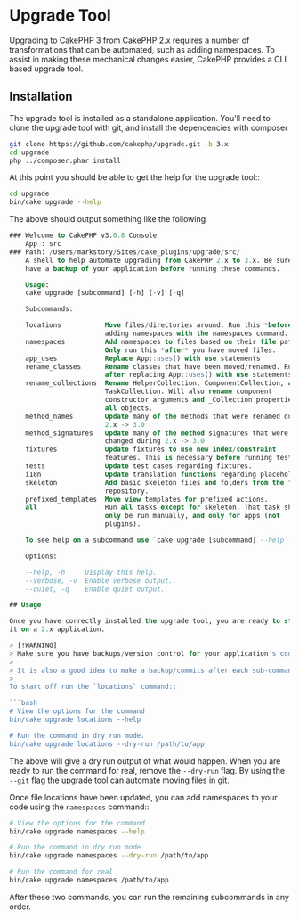 # Upgrade Tool

Upgrading to CakePHP 3 from CakePHP 2.x requires a number of transformations
that can be automated, such as adding namespaces. To assist in making
these mechanical changes easier, CakePHP provides a CLI based upgrade tool.

## Installation

The upgrade tool is installed as a standalone application. You'll need to clone
the upgrade tool with git, and install the dependencies with composer

```bash
git clone https://github.com/cakephp/upgrade.git -b 3.x
cd upgrade
php ../composer.phar install

```

At this point you should be able to get the help for the upgrade tool::

```bash
cd upgrade
bin/cake upgrade --help

```

The above should output something like the following

```sql
### Welcome to CakePHP v3.0.8 Console
    App : src
### Path: /Users/markstory/Sites/cake_plugins/upgrade/src/
    A shell to help automate upgrading from CakePHP 2.x to 3.x. Be sure to
    have a backup of your application before running these commands.

    Usage:
    cake upgrade [subcommand] [-h] [-v] [-q]

    Subcommands:

    locations           Move files/directories around. Run this *before*
                        adding namespaces with the namespaces command.
    namespaces          Add namespaces to files based on their file path.
                        Only run this *after* you have moved files.
    app_uses            Replace App::uses() with use statements
    rename_classes      Rename classes that have been moved/renamed. Run
                        after replacing App::uses() with use statements.
    rename_collections  Rename HelperCollection, ComponentCollection, and
                        TaskCollection. Will also rename component
                        constructor arguments and _Collection properties on
                        all objects.
    method_names        Update many of the methods that were renamed during
                        2.x -> 3.0
    method_signatures   Update many of the method signatures that were
                        changed during 2.x -> 3.0
    fixtures            Update fixtures to use new index/constraint
                        features. This is necessary before running tests.
    tests               Update test cases regarding fixtures.
    i18n                Update translation functions regarding placeholders.
    skeleton            Add basic skeleton files and folders from the "app"
                        repository.
    prefixed_templates  Move view templates for prefixed actions.
    all                 Run all tasks except for skeleton. That task should
                        only be run manually, and only for apps (not
                        plugins).

    To see help on a subcommand use `cake upgrade [subcommand] --help`

    Options:

    --help, -h     Display this help.
    --verbose, -v  Enable verbose output.
    --quiet, -q    Enable quiet output.

## Usage

Once you have correctly installed the upgrade tool, you are ready to start using
it on a 2.x application.

> [!WARNING]
> Make sure you have backups/version control for your application's code.
>
> It is also a good idea to make a backup/commits after each sub-command.
>
To start off run the `locations` command::

```bash
# View the options for the command
bin/cake upgrade locations --help

# Run the command in dry run mode.
bin/cake upgrade locations --dry-run /path/to/app

```

The above will give a dry run output of what would happen. When you are ready to
run the command for real, remove the `--dry-run` flag. By using the `--git`
flag the upgrade tool can automate moving files in git.

Once file locations have been updated, you can add namespaces to your code using
the `namespaces` command::

```bash
# View the options for the command
bin/cake upgrade namespaces --help

# Run the command in dry run mode
bin/cake upgrade namespaces --dry-run /path/to/app

# Run the command for real
bin/cake upgrade namespaces /path/to/app

```

After these two commands, you can run the remaining subcommands in any order.

```